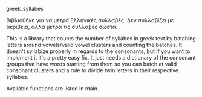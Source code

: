 greek_syllabes

Βιβλιοθήκη για να μετρά Ελληνικές συλλαβές. Δεν συλλαβίζει με ακρίβεια, αλλα μετρά τις συλλαβές σωστά. 

This is a library that counts the number of syllabes in greek text by batching letters around vowels/valid vowel clusters and counting the batches. It doesn't syllabize properly in regards to the consonants, but if you want to implement it it's a pretty easy fix. It just needs a dictionary of the consonant groups that have words starting from them so you can batch at valid consonant clusters and a rule to divide twin letters in their respective syllabes. 

Available functions are listed in main.
